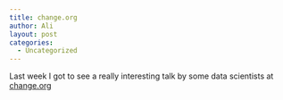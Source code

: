```yaml
---
title: change.org
author: Ali
layout: post
categories:
  - Uncategorized
---
```

Last week I got to see a really interesting talk by some data scientists at [change.org](change.org)